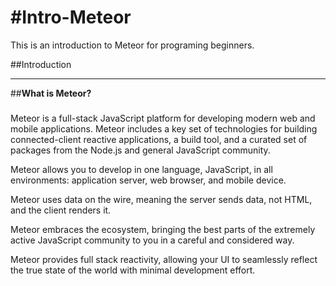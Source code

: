 #Intro-Meteor
====== 
This is an introduction to Meteor for programing beginners.

##Introduction

***

##**What is Meteor?**

###
Meteor is a full-stack JavaScript platform for developing modern web and mobile applications. Meteor includes a key set of technologies for building connected-client reactive applications, a build tool, and a curated set of packages from the Node.js and general JavaScript community.

Meteor allows you to develop in one language, JavaScript, in all environments: application server, web browser, and mobile device.

Meteor uses data on the wire, meaning the server sends data, not HTML, and the client renders it.

Meteor embraces the ecosystem, bringing the best parts of the extremely active JavaScript community to you in a careful and considered way.

Meteor provides full stack reactivity, allowing your UI to seamlessly reflect the true state of the world with minimal development effort.